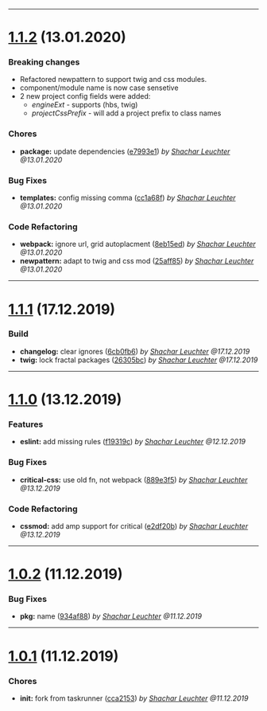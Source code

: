 
 *** 

# [1.1.2](https://github.com/jvmn/groundzero-taskrunner-webpack/compare/1.1.1...1.1.2) (13.01.2020)

 ### Breaking changes 
 * Refactored newpattern to support twig and css modules.
 * component/module name is now case sensetive
 * 2 new project config fields were added: 
    * *engineExt* - supports (hbs, twig)
    * *projectCssPrefix* - will add a project prefix to class names
 ### Chores

* **package:**  update dependencies ([e7993e1](https://github.com/jvmn/groundzero-taskrunner-webpack/commit/e7993e1)) _by [Shachar Leuchter](shachar.leuchter@jvm.de) @13.01.2020_
 ### Bug Fixes

* **templates:**  config missing comma ([cc1a68f](https://github.com/jvmn/groundzero-taskrunner-webpack/commit/cc1a68f)) _by [Shachar Leuchter](shachar.leuchter@jvm.de) @13.01.2020_
 ### Code Refactoring

* **webpack:**  ignore url, grid autoplacment ([8eb15ed](https://github.com/jvmn/groundzero-taskrunner-webpack/commit/8eb15ed)) _by [Shachar Leuchter](shachar.leuchter@jvm.de) @13.01.2020_
* **newpattern:**  adapt to twig and css mod ([25aff85](https://github.com/jvmn/groundzero-taskrunner-webpack/commit/25aff85)) _by [Shachar Leuchter](shachar.leuchter@jvm.de) @13.01.2020_

 *** 

# [1.1.1](https://github.com/jvmn/groundzero-taskrunner-webpack/compare/1.1.0...1.1.1) (17.12.2019)

 ### Build

* **changelog:**  clear ignores ([6cb0fb6](https://github.com/jvmn/groundzero-taskrunner-webpack/commit/6cb0fb6)) _by [Shachar Leuchter](shachar.leuchter@jvm.de) @17.12.2019_
* **twig:**  lock fractal packages ([26305bc](https://github.com/jvmn/groundzero-taskrunner-webpack/commit/26305bc)) _by [Shachar Leuchter](shachar.leuchter@jvm.de) @17.12.2019_

 *** 

# [1.1.0](https://github.com/jvmn/groundzero-taskrunner-webpack/compare/1.0.2...1.1.0) (13.12.2019)

 ### Features

* **eslint:**  add missing rules ([f19319c](https://github.com/jvmn/groundzero-taskrunner-webpack/commit/f19319c)) _by [Shachar Leuchter](shachar.leuchter@jvm.de) @12.12.2019_
 ### Bug Fixes

* **critical-css:**  use old fn, not webpack ([889e3f5](https://github.com/jvmn/groundzero-taskrunner-webpack/commit/889e3f5)) _by [Shachar Leuchter](shachar.leuchter@jvm.de) @13.12.2019_
 ### Code Refactoring

* **cssmod:**  add amp support for critical ([e2df20b](https://github.com/jvmn/groundzero-taskrunner-webpack/commit/e2df20b)) _by [Shachar Leuchter](shachar.leuchter@jvm.de) @13.12.2019_

 *** 

# [1.0.2](https://github.com/jvmn/groundzero-taskrunner-webpack/compare/1.0.1...1.0.2) (11.12.2019)

 ### Bug Fixes

* **pkg:**  name ([934af88](https://github.com/jvmn/groundzero-taskrunner-webpack/commit/934af88)) _by [Shachar Leuchter](shachar.leuchter@jvm.de) @11.12.2019_

 *** 

# [1.0.1](https://github.com/jvmn/groundzero-taskrunner-webpack/compare/1.0.0...1.0.1) (11.12.2019)

 ### Chores

* **init:**  fork from taskrunner ([cca2153](https://github.com/jvmn/groundzero-taskrunner-webpack/commit/cca2153)) _by [Shachar Leuchter](shachar.leuchter@jvm.de) @11.12.2019_
